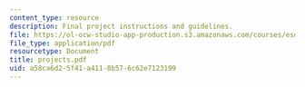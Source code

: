 ```yaml
---
content_type: resource
description: Final project instructions and guidelines.
file: https://ol-ocw-studio-app-production.s3.amazonaws.com/courses/esd-10-introduction-to-technology-and-policy-fall-2006/a58ca6d25f41a4118b576c62e7123199_projects.pdf
file_type: application/pdf
resourcetype: Document
title: projects.pdf
uid: a58ca6d2-5f41-a411-8b57-6c62e7123199
---
```


